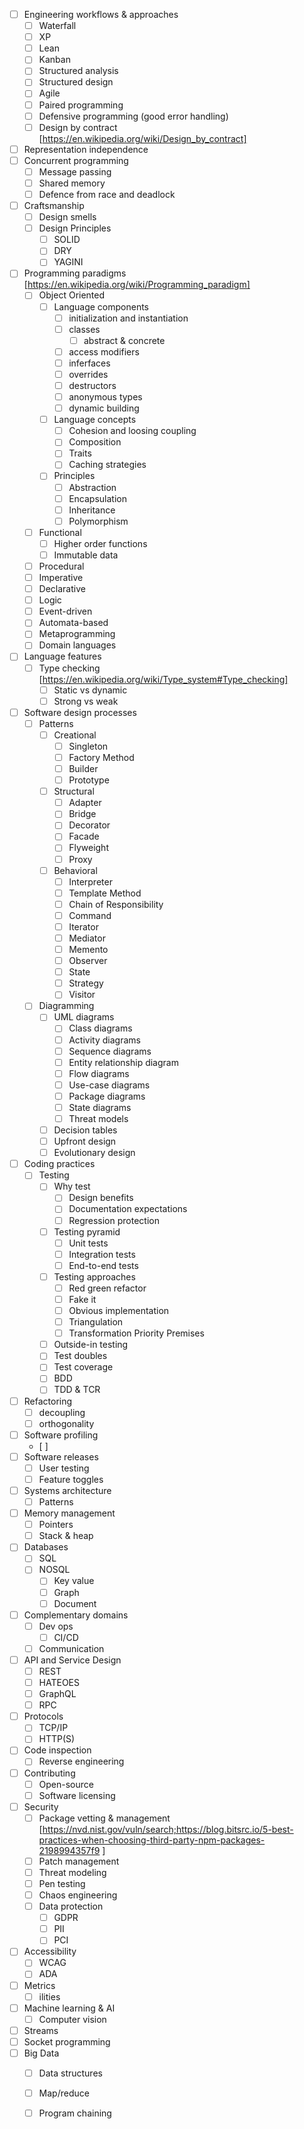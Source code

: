 <!-- 
WIP
Consider organizing by:
  1. Stage of development workflow  
  2. Stage of skill development 
  3. Alphabetically 
 -->

- [ ] Engineering workflows & approaches 
  - [ ] Waterfall 
  - [ ] XP 
  - [ ] Lean
  - [ ] Kanban
  - [ ] Structured analysis
  - [ ] Structured design
  - [ ] Agile
  - [ ] Paired programming
  - [ ] Defensive programming (good error handling)
  - [ ] Design by contract [https://en.wikipedia.org/wiki/Design_by_contract] 
- [ ] Representation independence 
- [ ] Concurrent programming 
  - [ ] Message passing
  - [ ] Shared memory
  - [ ] Defence from race and deadlock
- [ ] Craftsmanship 
  - [ ] Design smells
  - [ ] Design Principles
    - [ ] SOLID
    - [ ] DRY
    - [ ] YAGINI
- [ ] Programming paradigms [https://en.wikipedia.org/wiki/Programming_paradigm]
  - [ ] Object Oriented
    - [ ] Language components
      - [ ] initialization and instantiation  
      - [ ] classes
        - [ ] abstract & concrete
      - [ ] access modifiers
      - [ ] inferfaces
      - [ ] overrides 
      - [ ] destructors
      - [ ] anonymous types
      - [ ] dynamic building
    - [ ] Language concepts 
      - [ ] Cohesion and loosing coupling 
      - [ ] Composition
      - [ ] Traits
      - [ ] Caching strategies
    - [ ] Principles 
      - [ ] Abstraction
      - [ ] Encapsulation 
      - [ ] Inheritance 
      - [ ] Polymorphism 
  - [ ] Functional
    - [ ] Higher order functions
    - [ ] Immutable data
  - [ ] Procedural 
  - [ ] Imperative
  - [ ] Declarative 
  - [ ] Logic 
  - [ ] Event-driven 
  - [ ] Automata-based 
  - [ ] Metaprogramming
  - [ ] Domain languages 
- [ ] Language features
  - [ ] Type checking [https://en.wikipedia.org/wiki/Type_system#Type_checking]
    - [ ] Static vs dynamic 
    - [ ] Strong vs weak 
- [ ] Software design processes 
  - [ ] Patterns
    - [ ] Creational
      - [ ] Singleton
      - [ ] Factory Method
      - [ ] Builder
      - [ ] Prototype
    - [ ] Structural
      - [ ] Adapter
      - [ ] Bridge
      - [ ] Decorator
      - [ ] Facade
      - [ ] Flyweight
      - [ ] Proxy
    - [ ] Behavioral
      - [ ] Interpreter
      - [ ] Template Method
      - [ ] Chain of Responsibility
      - [ ] Command
      - [ ] Iterator
      - [ ] Mediator
      - [ ] Memento
      - [ ] Observer
      - [ ] State 
      - [ ] Strategy
      - [ ] Visitor 
  - [ ] Diagramming 
    - [ ] UML diagrams 
      - [ ] Class diagrams
      - [ ] Activity diagrams 
      - [ ] Sequence diagrams 
      - [ ] Entity relationship diagram
      - [ ] Flow diagrams
      - [ ] Use-case diagrams
      - [ ] Package diagrams 
      - [ ] State diagrams
      - [ ] Threat models 
    - [ ] Decision tables
    - [ ] Upfront design
    - [ ] Evolutionary design 
- [ ] Coding practices 
  - [ ] Testing
    - [ ] Why test
      - [ ] Design benefits   
      - [ ] Documentation expectations
      - [ ] Regression protection 
    - [ ] Testing pyramid
      - [ ] Unit tests
      - [ ] Integration tests
      - [ ] End-to-end tests
    - [ ] Testing approaches 
      - [ ] Red green refactor
      - [ ] Fake it
      - [ ] Obvious implementation 
      - [ ] Triangulation
      - [ ] Transformation Priority Premises
    - [ ] Outside-in testing
    - [ ] Test doubles
    - [ ] Test coverage 
    - [ ] BDD 
    - [ ] TDD & TCR
- [ ] Refactoring 
  - [ ] decoupling
  - [ ] orthogonality
- [ ] Software profiling
  - [ ] 
- [ ] Software releases
  - [ ] User testing
  - [ ] Feature toggles
- [ ] Systems architecture 
  - [ ] Patterns
 - [ ] Memory management
    - [ ] Pointers
    - [ ] Stack & heap
- [ ] Databases
  - [ ] SQL
  - [ ] NOSQL
    - [ ] Key value
    - [ ] Graph
    - [ ] Document
- [ ] Complementary domains
  - [ ] Dev ops
    - [ ] CI/CD
  - [ ] Communication 
- [ ] API and Service Design
  - [ ] REST
  - [ ] HATEOES
  - [ ] GraphQL
  - [ ] RPC
- [ ] Protocols 
  - [ ] TCP/IP
  - [ ] HTTP(S)
- [ ] Code inspection
  - [ ] Reverse engineering 
- [ ] Contributing 
  - [ ] Open-source
  - [ ] Software licensing
- [ ] Security 
  - [ ] Package vetting & management [https://nvd.nist.gov/vuln/search;https://blog.bitsrc.io/5-best-practices-when-choosing-third-party-npm-packages-2198994357f9 ]
  - [ ] Patch management  
  - [ ] Threat modeling 
  - [ ] Pen testing 
  - [ ] Chaos engineering 
  - [ ] Data protection
    - [ ] GDPR
    - [ ] PII 
    - [ ] PCI
- [ ] Accessibility
  - [ ] WCAG
  - [ ] ADA
- [ ] Metrics
  - [ ] ilities 
- [ ] Machine learning & AI
  - [ ] Computer vision
- [ ] Streams
- [ ] Socket programming 
- [ ] Big Data
  - [ ] Data structures 
  - [ ] Map/reduce
  - [ ] Program chaining 

